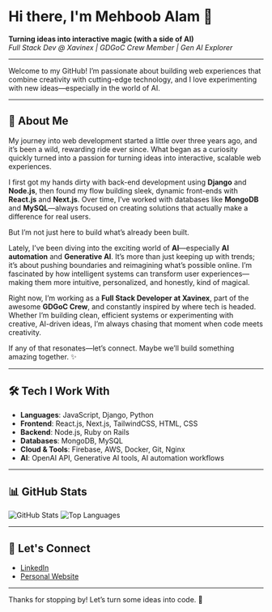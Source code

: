 # Hi there, I'm Mehboob Alam 👋

**Turning ideas into interactive magic (with a side of AI)**  
*Full Stack Dev @ Xavinex | GDGoC Crew Member | Gen AI Explorer*

---

Welcome to my GitHub! I’m passionate about building web experiences that combine creativity with cutting-edge technology, and I love experimenting with new ideas—especially in the world of AI.

---

## 🚀 About Me

My journey into web development started a little over three years ago, and it’s been a wild, rewarding ride ever since. What began as a curiosity quickly turned into a passion for turning ideas into interactive, scalable web experiences.

I first got my hands dirty with back-end development using **Django** and **Node.js**, then found my flow building sleek, dynamic front-ends with **React.js** and **Next.js**. Over time, I’ve worked with databases like **MongoDB** and **MySQL**—always focused on creating solutions that actually make a difference for real users.

But I’m not just here to build what’s already been built.

Lately, I’ve been diving into the exciting world of **AI**—especially **AI automation** and **Generative AI**. It’s more than just keeping up with trends; it’s about pushing boundaries and reimagining what’s possible online. I’m fascinated by how intelligent systems can transform user experiences—making them more intuitive, personalized, and honestly, kind of magical.

Right now, I’m working as a **Full Stack Developer at Xavinex**, part of the awesome **GDGoC Crew**, and constantly inspired by where tech is headed. Whether I’m building clean, efficient systems or experimenting with creative, AI-driven ideas, I’m always chasing that moment when code meets creativity.

If any of that resonates—let’s connect. Maybe we’ll build something amazing together. ✨

---

## 🛠️ Tech I Work With

- **Languages**: JavaScript, Django, Python  
- **Frontend**: React.js, Next.js, TailwindCSS, HTML, CSS  
- **Backend**: Node.js, Ruby on Rails  
- **Databases**: MongoDB, MySQL  
- **Cloud & Tools**: Firebase, AWS, Docker, Git, Nginx  
- **AI**: OpenAI API, Generative AI tools, AI automation workflows

---

## 📊 GitHub Stats

![GitHub Stats](https://github-readme-stats.vercel.app/api?username=apsdeveloper461&show_icons=true)
![Top Languages](https://github-readme-stats.vercel.app/api/top-langs/?username=apsdeveloper461&layout=compact)


---

## 🤝 Let's Connect

- [LinkedIn](https://www.linkedin.com/in/mehboob-alam-3999822b3/)
- [Personal Website](http://mehboobalam.vercel.app/)

---

Thanks for stopping by! Let’s turn some ideas into code. 🚀
